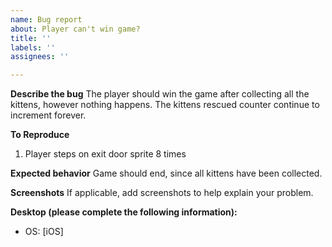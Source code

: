 ```yaml
---
name: Bug report
about: Player can't win game?
title: ''
labels: ''
assignees: ''

---
```


**Describe the bug**
The player should win the game after collecting all the kittens, however nothing happens. The kittens rescued counter
continue to increment forever.

**To Reproduce**
1. Player steps on exit door sprite 8 times

**Expected behavior**
Game should end, since all kittens have been collected.

**Screenshots**
If applicable, add screenshots to help explain your problem.

**Desktop (please complete the following information):**
 - OS: [iOS]